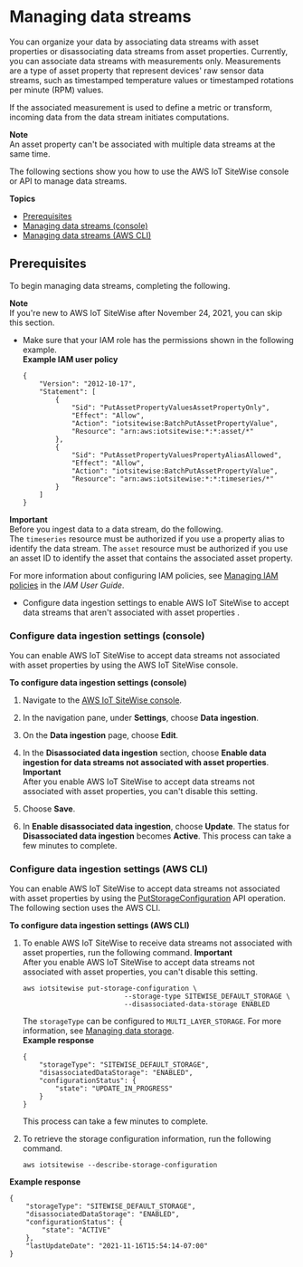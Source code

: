 # Managing data streams<a name="manage-data-streams"></a>

You can organize your data by associating data streams with asset properties or disassociating data streams from asset properties\. Currently, you can associate data streams with measurements only\. Measurements are a type of asset property that represent devices' raw sensor data streams, such as timestamped temperature values or timestamped rotations per minute \(RPM\) values\.

If the associated measurement is used to define a metric or transform, incoming data from the data stream initiates computations\.

**Note**  
An asset property can't be associated with multiple data streams at the same time\.

The following sections show you how to use the AWS IoT SiteWise console or API to manage data streams\.

**Topics**
+ [Prerequisites](#manage-data-streams-prerequisites)
+ [Managing data streams \(console\)](manage-data-streams-console.md)
+ [Managing data streams \(AWS CLI\)](manage-data-streams-cli.md)

## Prerequisites<a name="manage-data-streams-prerequisites"></a>

To begin managing data streams, completing the following\.

**Note**  
If you're new to AWS IoT SiteWise after November 24, 2021, you can skip this section\.
+ Make sure that your IAM role has the permissions shown in the following example\.  
**Example IAM user policy**  

  ```
  {
      "Version": "2012-10-17",
      "Statement": [
          {
              "Sid": "PutAssetPropertyValuesAssetPropertyOnly",
              "Effect": "Allow",
              "Action": "iotsitewise:BatchPutAssetPropertyValue",
              "Resource": "arn:aws:iotsitewise:*:*:asset/*"
          },
          {
              "Sid": "PutAssetPropertyValuesPropertyAliasAllowed",
              "Effect": "Allow",
              "Action": "iotsitewise:BatchPutAssetPropertyValue",
              "Resource": "arn:aws:iotsitewise:*:*:timeseries/*"
          }
      ]
  }
  ```
**Important**  
Before you ingest data to a data stream, do the following\.  
The `timeseries` resource must be authorized if you use a property alias to identify the data stream\.
The `asset` resource must be authorized if you use an asset ID to identify the asset that contains the associated asset property\.

  For more information about configuring IAM policies, see [Managing IAM policies](https://docs.aws.amazon.com/IAM/latest/UserGuide/access_policies_manage.html) in the *IAM User Guide*\.
+ Configure data ingestion settings to enable AWS IoT SiteWise to accept data streams that aren't associated with asset properties \.

### Configure data ingestion settings \(console\)<a name="configure-data-ingestion-console"></a>

You can enable AWS IoT SiteWise to accept data streams not associated with asset properties by using the AWS IoT SiteWise console\.

**To configure data ingestion settings \(console\)**

1. <a name="sitewise-open-console"></a>Navigate to the [AWS IoT SiteWise console](https://console.aws.amazon.com/iotsitewise/)\.

1. In the navigation pane, under **Settings**, choose **Data ingestion**\.

1. On the **Data ingestion** page, choose **Edit**\.

1. In the **Disassociated data ingestion** section, choose **Enable data ingestion for data streams not associated with asset properties**\.
**Important**  
After you enable AWS IoT SiteWise to accept data streams not associated with asset properties, you can't disable this setting\.

1. Choose **Save**\.

1. In **Enable disassociated data ingestion**, choose **Update**\. The status for **Disassociated data ingestion** becomes **Active**\. This process can take a few minutes to complete\.

### Configure data ingestion settings \(AWS CLI\)<a name="configure-data-ingestion-cli"></a>

You can enable AWS IoT SiteWise to accept data streams not associated with asset properties by using the [PutStorageConfiguration](https://docs.aws.amazon.com/iot-sitewise/latest/APIReference/API_PutStorageConfiguration.html) API operation\. The following section uses the AWS CLI\.

**To configure data ingestion settings \(AWS CLI\)**

1. To enable AWS IoT SiteWise to receive data streams not associated with asset properties, run the following command\.
**Important**  
After you enable AWS IoT SiteWise to accept data streams not associated with asset properties, you can't disable this setting\.

   ```
   aws iotsitewise put-storage-configuration \
                            --storage-type SITEWISE_DEFAULT_STORAGE \
                            --disassociated-data-storage ENABLED
   ```

   The `storageType` can be configured to `MULTI_LAYER_STORAGE`\. For more information, see [Managing data storage](manage-data-storage.md)\.  
**Example response**  

   ```
   {
       "storageType": "SITEWISE_DEFAULT_STORAGE",
       "disassociatedDataStorage": "ENABLED",
       "configurationStatus": {
           "state": "UPDATE_IN_PROGRESS"
       }
   }
   ```

   This process can take a few minutes to complete\.

1. To retrieve the storage configuration information, run the following command\.

   ```
   aws iotsitewise --describe-storage-configuration
   ```  
**Example response**  

   ```
   {
       "storageType": "SITEWISE_DEFAULT_STORAGE",
       "disassociatedDataStorage": "ENABLED",
       "configurationStatus": {
           "state": "ACTIVE"
       },
       "lastUpdateDate": "2021-11-16T15:54:14-07:00"
   }
   ```
